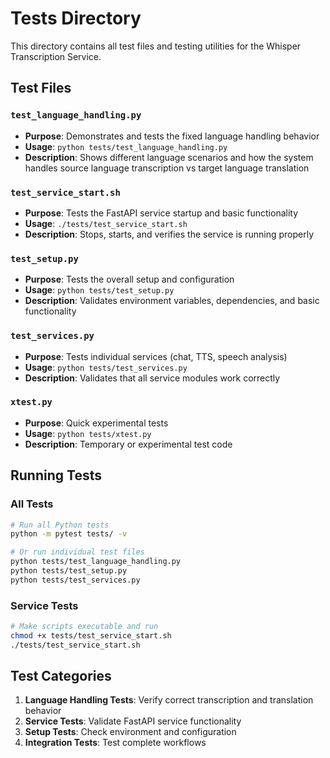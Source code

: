 # Tests Directory

This directory contains all test files and testing utilities for the Whisper Transcription Service.

## Test Files

### `test_language_handling.py`
- **Purpose**: Demonstrates and tests the fixed language handling behavior
- **Usage**: `python tests/test_language_handling.py`
- **Description**: Shows different language scenarios and how the system handles source language transcription vs target language translation

### `test_service_start.sh`
- **Purpose**: Tests the FastAPI service startup and basic functionality
- **Usage**: `./tests/test_service_start.sh`
- **Description**: Stops, starts, and verifies the service is running properly

### `test_setup.py`
- **Purpose**: Tests the overall setup and configuration
- **Usage**: `python tests/test_setup.py`
- **Description**: Validates environment variables, dependencies, and basic functionality

### `test_services.py`
- **Purpose**: Tests individual services (chat, TTS, speech analysis)
- **Usage**: `python tests/test_services.py`
- **Description**: Validates that all service modules work correctly

### `xtest.py`
- **Purpose**: Quick experimental tests
- **Usage**: `python tests/xtest.py`
- **Description**: Temporary or experimental test code

## Running Tests

### All Tests
```bash
# Run all Python tests
python -m pytest tests/ -v

# Or run individual test files
python tests/test_language_handling.py
python tests/test_setup.py
python tests/test_services.py
```

### Service Tests
```bash
# Make scripts executable and run
chmod +x tests/test_service_start.sh
./tests/test_service_start.sh
```

## Test Categories

1. **Language Handling Tests**: Verify correct transcription and translation behavior
2. **Service Tests**: Validate FastAPI service functionality
3. **Setup Tests**: Check environment and configuration
4. **Integration Tests**: Test complete workflows 